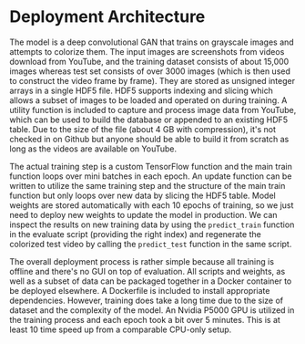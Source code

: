# Deployment Architecture

The model is a deep convolutional GAN that trains on grayscale images and attempts to colorize them. The input images are screenshots from videos download from YouTube, and the training dataset consists of about 15,000 images whereas test set consists of over 3000 images (which is then used to construct the video frame by frame). They are stored as unsigned integer arrays in a single HDF5 file. HDF5 supports indexing and slicing which allows a subset of images to be loaded and operated on during training. A utility function is included to capture and process image data from YouTube, which can be used to build the database or appended to an existing HDF5 table. Due to the size of the file (about 4 GB with compression), it's not checked in on Github but anyone should be able to build it from scratch as long as the videos are available on YouTube.

The actual training step is a custom TensorFlow function and the main train function loops over mini batches in each epoch. An update function can be written to utilize the same training step and the structure of the main train function but only loops over new data by slicing the HDF5 table. Model weights are stored automatically with each 10 epochs of training, so we just need to deploy new weights to update the model in production. We can inspect the results on new training data by using the `predict_train` function in the evaluate script (providing the right index) and regenerate the colorized test video by calling the `predict_test` function in the same script.

The overall deployment process is rather simple because all training is offline and there's no GUI on top of evaluation. All scripts and weights, as well as a subset of data can be packaged together in a Docker container to be deployed elsewhere. A Dockerfile is included to install appropriate dependencies. However, training does take a long time due to the size of dataset and the complexity of the model. An Nvidia P5000 GPU is utilized in the training process and each epoch took a bit over 5 minutes. This is at least 10 time speed up from a comparable CPU-only setup.
